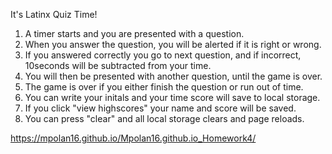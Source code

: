 It's Latinx Quiz Time!

1. A timer starts and you are presented with a question.
2. When you answer the question, you will be alerted if it is right or wrong.
3. If you answered correctly you go to next question, and if incorrect, 10seconds will be subtracted from your time.
4. You will then be presented with another question, until the game is over.
5. The game is over if you either finish the question or run out of time.
6. You can write your initals and your time score will save to local storage.
7. If you click "view highscores" your name and score will be saved.
8. You can press "clear" and all local storage clears and page reloads.

https://mpolan16.github.io/Mpolan16.github.io_Homework4/
